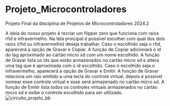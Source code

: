 # Projeto_Microcontroladores
Projeto Final da disciplina de Projetos de Microcontroladores 2024.2


A ideia do nosso projeto é recriar um flipper zero que funciona com raios rfid e infravermelho.
Na tela principal é possível escolher com qual dos dois raios (rfid ou infravermelho) deseja trabalhar.
Caso o escolhido seja o rfid, aparecerá a opção de Gravar e Copiar. A função de Copiar adicionará o id do tag aproximado ao cartão micro sd com um nome escolhido. A função de Gravar lista os ids que estão armazenados no cartão micro sd e altera uma tag que é aproximada com o id escolhido.
Caso o escolhido seja o infravermelho, aparecerá a opção de Gravar e Emitir. A função de Gravar relaciona um raio emitido a uma tecla do controle virtual, depois é possível nomear esse controle virtual e esse será armazenado no cartão micro sd. A função de Emitir lista todos os controles virtuais armazenados no cartão micro sd e exibe o controle escolhido para ser utilizado.
![circuito_projeto_bb](https://github.com/user-attachments/assets/c2763402-3d26-41ae-b7b7-0ad3ec356a48)
